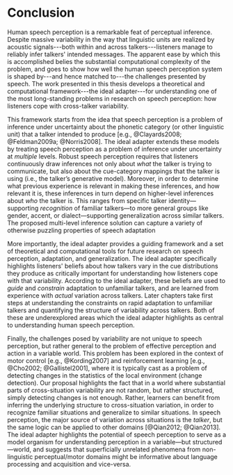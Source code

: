 # Conclusion


Human speech perception is a remarkable feat of perceptual inference. Despite
massive variability in the way that linguistic units are realized by acoustic
signals---both within and across talkers---listeners manage to reliably infer
talkers' intended messages. The apparent ease by which this is accomplished
belies the substantial computational complexity of the problem, and goes to show
how well the human speech perception system is shaped by---and hence matched
to---the challenges presented by speech. The work presented in this thesis
develops a theoretical and computational framework---the ideal adapter---for
understanding one of the most long-standing problems in research on speech
perception: how listeners cope with cross-talker variability.

This framework starts from the idea that speech perception is a problem of
inference under uncertainty about the phonetic category (or other linguistic
unit) that a talker intended to produce
[e.g., @Clayards2008; @Feldman2009a; @Norris2008]. The ideal adapter extends
these models by treating speech perception as a problem of inference under
uncertainty at *multiple* levels. Robust speech perception requires that
listeners continuously draw inferences not only about *what* the talker is
trying to communicate, but also about the cue-category mappings that the talker
is using (i.e., the talker’s generative model). Moreover, in order to determine
what previous experience is relevant in making these inferences, and how
relevant it is, these inferences in turn depend on higher-level inferences about
*who* the talker is. This ranges from specific talker identity—supporting
*recognition* of familiar talkers—to more general groups like gender, accent, or
dialect—supporting generalization across similar talkers. The proposed
multi-level inference solution can capture a variety of otherwise puzzling
properties of speech adaptation

More importantly, the ideal adapter provides a guiding framework and a set of
theoretical and computational tools for future research on speech perception,
adaptation, and generalization.  The ideal adapter specifically highlights
listeners' beliefs about how talkers vary in the cue distributions they produce
as critically important for understanding how listeners cope with that
variability. According to the ideal adapter, these beliefs are used to _guide_
and _constrain_ adaptation to unfamiliar talkers, and are learned from
experience with _actual_ variation across talkers. Later chapters take first
steps at understanding the constraints on rapid adaptation to unfamiliar talkers
and quantifying the structure of variability across talkers. Both of these are
underexplored areas which the ideal adapter highlights as central to
understanding human speech perception.

Finally, the challenges posed by variability are not unique to speech perception,
but rather general to the problem of effective perception and action in
a variable world. This problem has been explored in the context of motor
control [e.g., @Kording2007] and reinforcement learning [e.g.,
@Cho2002; @Gallistel2001], where it is typically cast as a problem of
detecting changes in the statistics of the local environment (change
detection). Our proposal highlights the fact that in a world where
substantial parts of cross-situation variability are not random, but
rather structured, simply detecting changes is not enough. Rather,
learners can benefit from inferring the underlying structure to
cross-situation variation, in order to recognize familiar situations and
generalize to similar situations. In speech perception, the major source
of variation across situations is the *talker*, but the same logic can
be applied to other domains [@Qian2012; @Qian2013]. The ideal adapter
highlights the potential of speech perception to serve as a model
organism for understanding perception in a variable—but
structured—world, and suggests that superficially unrelated phenomena
from non-linguistic perceptual/motor domains might be informative about
language processing and acquisition and vice-versa.
